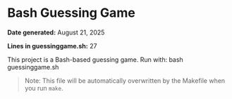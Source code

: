 # Bash Guessing Game

**Date generated:** August 21, 2025

**Lines in guessinggame.sh:** 27

This project is a Bash-based guessing game. Run with: bash guessinggame.sh

> Note: This file will be automatically overwritten by the Makefile when you run `make`.
